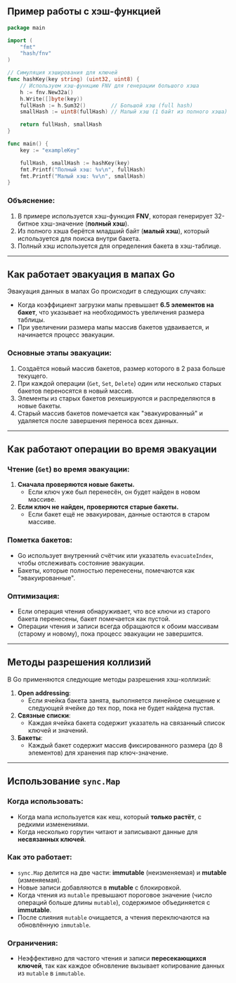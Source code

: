 ## Пример работы с хэш-функцией

```go
package main

import (
	"fmt"
	"hash/fnv"
)

// Симуляция хэширования для ключей
func hashKey(key string) (uint32, uint8) {
	// Используем хэш-функцию FNV для генерации большого хэша
	h := fnv.New32a()
	h.Write([]byte(key))
	fullHash := h.Sum32()        // Большой хэш (full hash)
	smallHash := uint8(fullHash) // Малый хэш (1 байт из полного хэша)

	return fullHash, smallHash
}

func main() {
	key := "exampleKey"

	fullHash, smallHash := hashKey(key)
	fmt.Printf("Полный хэш: %v\n", fullHash)
	fmt.Printf("Малый хэш: %v\n", smallHash)
}
```

### Объяснение:
1. В примере используется хэш-функция **FNV**, которая генерирует 32-битное хэш-значение (**полный хэш**).
2. Из полного хэша берётся младший байт (**малый хэш**), который используется для поиска внутри бакета.
3. Полный хэш используется для определения бакета в хэш-таблице.

---

## Как работает эвакуация в мапах Go

Эвакуация данных в мапах Go происходит в следующих случаях:
- Когда коэффициент загрузки мапы превышает **6.5 элементов на бакет**, что указывает на необходимость увеличения размера таблицы.
- При увеличении размера мапы массив бакетов удваивается, и начинается процесс эвакуации.

### Основные этапы эвакуации:
1. Создаётся новый массив бакетов, размер которого в 2 раза больше текущего.
2. При каждой операции (`Get`, `Set`, `Delete`) один или несколько старых бакетов переносятся в новый массив.
3. Элементы из старых бакетов рехешируются и распределяются в новые бакеты.
4. Старый массив бакетов помечается как "эвакуированный" и удаляется после завершения переноса всех данных.

---

## Как работают операции во время эвакуации

### Чтение (`Get`) во время эвакуации:
1. **Сначала проверяются новые бакеты.**
   - Если ключ уже был перенесён, он будет найден в новом массиве.
2. **Если ключ не найден, проверяются старые бакеты.**
   - Если бакет ещё не эвакуирован, данные остаются в старом массиве.

### Пометка бакетов:
- Go использует внутренний счётчик или указатель `evacuateIndex`, чтобы отслеживать состояние эвакуации.
- Бакеты, которые полностью перенесены, помечаются как "эвакуированные".

### Оптимизация:
- Если операция чтения обнаруживает, что все ключи из старого бакета перенесены, бакет помечается как пустой.
- Операции чтения и записи всегда обращаются к обоим массивам (старому и новому), пока процесс эвакуации не завершится.

---

## Методы разрешения коллизий

В Go применяются следующие методы разрешения хэш-коллизий:
1. **Open addressing**:
   - Если ячейка бакета занята, выполняется линейное смещение к следующей ячейке до тех пор, пока не будет найдена пустая.
2. **Связные списки**:
   - Каждая ячейка бакета содержит указатель на связанный список ключей и значений.
3. **Бакеты**:
   - Каждый бакет содержит массив фиксированного размера (до 8 элементов) для хранения пар ключ-значение.

---

## Использование `sync.Map`

### Когда использовать:
- Когда мапа используется как кеш, который **только растёт**, с редкими изменениями.
- Когда несколько горутин читают и записывают данные для **несвязанных ключей**.

### Как это работает:
- `sync.Map` делится на две части: **immutable** (неизменяемая) и **mutable** (изменяемая).
- Новые записи добавляются в **mutable** с блокировкой.
- Когда чтения из `mutable` превышают пороговое значение (число операций больше длины `mutable`), содержимое объединяется с **immutable**.
- После слияния `mutable` очищается, а чтения переключаются на обновлённую `immutable`.

### Ограничения:
- Неэффективно для частого чтения и записи **пересекающихся ключей**, так как каждое обновление вызывает копирование данных из `mutable` в `immutable`.